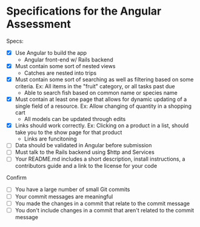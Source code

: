 # Specifications for the Angular Assessment

Specs:
- [x] Use Angular to build the app
    - Angular front-end w/ Rails backend
- [x] Must contain some sort of nested views
    - Catches are nested into trips
- [x] Must contain some sort of searching as well as filtering based on some criteria. Ex: All items in the "fruit" category, or all tasks past due
    - Able to search fish based on common name or species name
- [x] Must contain at least one page that allows for dynamic updating of a single field of a resource. Ex: Allow changing of quantity in a shopping cart
    - All models can be updated through edits
- [x] Links should work correctly. Ex: Clicking on a product in a list, should take you to the show page for that product
    - Links are funcitoning
- [ ] Data should be validated in Angular before submission
- [ ] Must talk to the Rails backend using $http and Services
- [ ] Your README.md includes a short description, install instructions, a contributors guide and a link to the license for your code

Confirm
- [ ] You have a large number of small Git commits
- [ ] Your commit messages are meaningful
- [ ] You made the changes in a commit that relate to the commit message
- [ ] You don't include changes in a commit that aren't related to the commit message